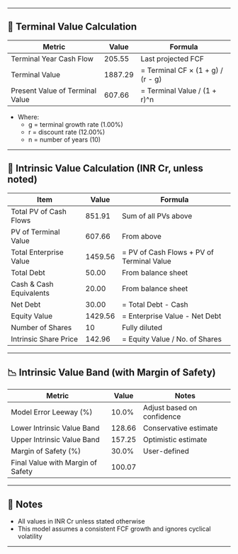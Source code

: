 
---

## 🧾 Terminal Value Calculation

| Metric | Value | Formula |
|--------|-------|---------|
| Terminal Year Cash Flow | 205.55 | Last projected FCF |
| Terminal Value | 1887.29 | = Terminal CF × (1 + g) / (r - g) |
| Present Value of Terminal Value | 607.66 | = Terminal Value / (1 + r)^n |

- Where:
  - g = terminal growth rate (1.00%)
  - r = discount rate (12.00%)
  - n = number of years (10)

---

## 🧮 Intrinsic Value Calculation (INR Cr, unless noted)

| Item                    | Value        | Formula                                     |
| ----------------------- | ----------- | ------------------------------------------- |
| Total PV of Cash Flows  | 851.91 | Sum of all PVs above                        |
| PV of Terminal Value    | 607.66 | From above                                  |
| Total Enterprise Value  | 1459.56 | = PV of Cash Flows + PV of Terminal Value   |
| Total Debt              | 50.00 | From balance sheet                          |
| Cash & Cash Equivalents | 20.00 | From balance sheet                          |
| Net Debt                | 30.00 | = Total Debt - Cash                         |
| Equity Value            | 1429.56 | = Enterprise Value - Net Debt               |
| Number of Shares        | 10 | Fully diluted                               |
| Intrinsic Share Price   | 142.96 | = Equity Value / No. of Shares              |

---

## 📉 Intrinsic Value Band (with Margin of Safety)

| Metric                            | Value        | Notes                      |
| --------------------------------- | ----------- | -------------------------- |
| Model Error Leeway (%)            | 10.0% | Adjust based on confidence |
| Lower Intrinsic Value Band        | 128.66 | Conservative estimate      |
| Upper Intrinsic Value Band        | 157.25 | Optimistic estimate        |
| Margin of Safety (%)              | 30.0% | User-defined               |
| Final Value with Margin of Safety | 100.07 |                          |

---

## 📌 Notes

- All values in INR Cr unless stated otherwise
- This model assumes a consistent FCF growth and ignores cyclical volatility

---
